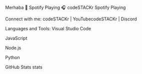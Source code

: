 Merhaba 👋
Spotify Playing 🎧
codeSTACKr Spotify Playing

Connect with me:
codeSTACKr | YouTubecodeSTACKr | Discord


Languages and Tools:
Visual Studio Code

JavaScript

Node.js

Python



GitHub Stats
stats
